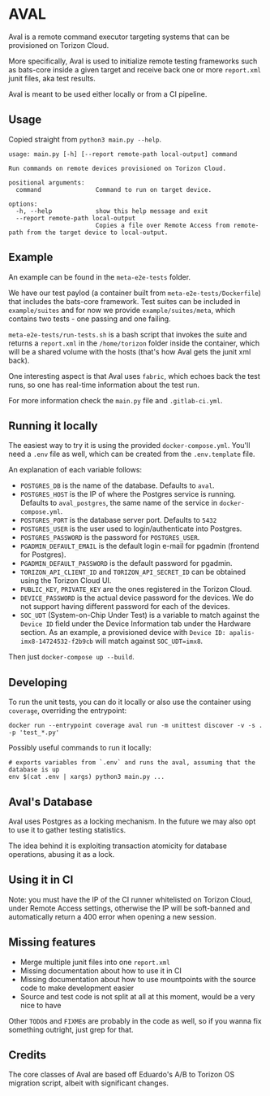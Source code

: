 # AVAL
Aval is a remote command executor targeting systems that can be provisioned on Torizon Cloud.

More specifically, Aval is used to initialize remote testing frameworks such as bats-core inside a given target and receive back one or more `report.xml` junit files, aka test results.

Aval is meant to be used either locally or from a CI pipeline.

## Usage

Copied straight from `python3 main.py --help`.

```
usage: main.py [-h] [--report remote-path local-output] command

Run commands on remote devices provisioned on Torizon Cloud.

positional arguments:
  command               Command to run on target device.

options:
  -h, --help            show this help message and exit
  --report remote-path local-output
                        Copies a file over Remote Access from remote-path from the target device to local-output.
```

## Example

An example can be found in the `meta-e2e-tests` folder.

We have our test paylod (a container built from `meta-e2e-tests/Dockerfile`) that includes the bats-core framework. Test suites can be included in `example/suites` and for now we provide `example/suites/meta`, which contains two tests - one passing and one failing.

`meta-e2e-tests/run-tests.sh` is a bash script that invokes the suite and returns a `report.xml` in the `/home/torizon` folder inside the container, which will be a shared volume with the hosts (that's how Aval gets the junit xml back).

One interesting aspect is that Aval uses `fabric`, which echoes back the test runs, so one has real-time information about the test run.

For more information check the `main.py` file and `.gitlab-ci.yml`.

## Running it locally

The easiest way to try it is using the provided `docker-compose.yml`.
You'll need a `.env` file as well, which can be created from the `.env.template` file.

An explanation of each variable follows:

- `POSTGRES_DB` is the name of the database. Defaults to `aval`.
- `POSTGRES_HOST` is the IP of where the Postgres service is running. Defaults to `aval_postgres`, the same name of the service in `docker-compose.yml`.
- `POSTGRES_PORT` is the database server port. Defaults to `5432`
- `POSTGRES_USER` is the user used to login/authenticate into Postgres.
- `POSTGRES_PASSWORD` is the password for `POSTGRES_USER`.
- `PGADMIN_DEFAULT_EMAIL` is the default login e-mail for pgadmin (frontend for Postgres).
- `PGADMIN_DEFAULT_PASSWORD` is the default password for pgadmin.
- `TORIZON_API_CLIENT_ID` and `TORIZON_API_SECRET_ID` can be obtained using the Torizon Cloud UI.
- `PUBLIC_KEY`, `PRIVATE_KEY` are the ones registered in the Torizon Cloud.
- `DEVICE_PASSWORD` is the actual device password for the devices. We do not support having different password for each of the devices.
- `SOC_UDT` (System-on-Chip Under Test) is a variable to match against the `Device ID` field under the Device Information tab under the Hardware section. As an example, a provisioned device with `Device ID: apalis-imx8-14724532-f2b9cb` will match against `SOC_UDT=imx8`.

Then just `docker-compose up --build`.

## Developing 

To run the unit tests, you can do it locally or also use the container using `coverage`, overriding the entrypoint:

```
docker run --entrypoint coverage aval run -m unittest discover -v -s . -p 'test_*.py'
```

Possibly useful commands to run it locally:

```
# exports variables from `.env` and runs the aval, assuming that the database is up
env $(cat .env | xargs) python3 main.py ...
```

## Aval's Database

Aval uses Postgres as a locking mechanism. In the future we may also opt to use it to gather testing statistics.

The idea behind it is exploiting transaction atomicity for database operations, abusing it as a lock.

## Using it in CI

Note: you must have the IP of the CI runner whitelisted on Torizon Cloud, under Remote Access settings, otherwise the IP will be soft-banned and automatically return a 400 error when opening a new session.

## Missing features
 - Merge multiple junit files into one `report.xml`
 - Missing documentation about how to use it in CI
 - Missing documentation about how to use mountpoints with the source code to make development easier
 - Source and test code is not split at all at this moment, would be a very nice to have

Other `TODO`s and `FIXME`s are probably in the code as well, so if you wanna fix something outright, just grep for that.

## Credits

The core classes of Aval are based off Eduardo's A/B to Torizon OS migration script, albeit with significant changes.